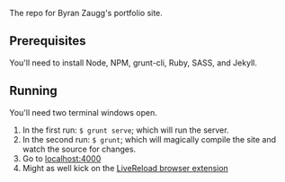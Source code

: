 The repo for Byran Zaugg's portfolio site.

## Prerequisites

You'll need to install Node, NPM, grunt-cli, Ruby, SASS, and Jekyll.

## Running

You'll need two terminal windows open.

1. In the first run: `$ grunt serve`; which will run the server.
1. In the second run: `$ grunt`; which will magically compile the site and watch the source for changes.
1. Go to [localhost:4000](http://localhost:4000/)
1. Might as well kick on the [LiveReload browser extension](http://feedback.livereload.com/knowledgebase/articles/86242-how-do-i-install-and-use-the-browser-extensions-)